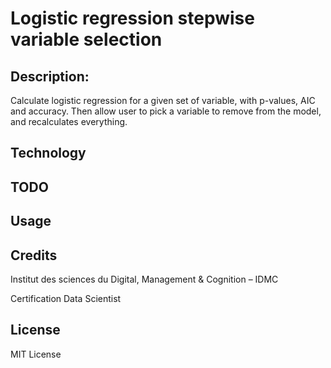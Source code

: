 # Logistic regression stepwise variable selection

## Description:
Calculate logistic regression for a given set of variable,
with p-values, AIC and accuracy. Then allow user to pick 
a variable to remove from the model, and recalculates
everything.

## Technology


## TODO


## Usage

## Credits
Institut des sciences du Digital, Management & Cognition – IDMC

Certification Data Scientist

## License
MIT License
